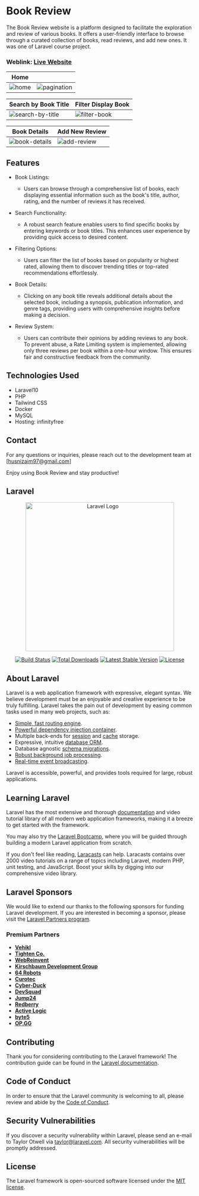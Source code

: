 # Book Review  
  
The Book Review website is a platform designed to facilitate the exploration and review of various books. It offers a user-friendly interface to browse through a curated collection of books, read reviews, and add new ones. It was one of Laravel course project.

### Weblink: [Live Website](http://book-review.infinityfreeapp.com/)  

|  Home                             |                               |
|-----------------------------------------|-----------------------------------------|
| ![home](https://github.com/zaimabdullah/book-review/assets/36534973/cbc0fc7e-56f6-4dd0-8b71-c226f56eef80) | ![pagination](https://github.com/zaimabdullah/book-review/assets/36534973/e3c024ec-c00c-4344-821e-a7debd059863) |


|  Search by Book Title                              |  Filter Display Book                            |
|-----------------------------------------|-----------------------------------------|
| ![search-by-title](https://github.com/zaimabdullah/book-review/assets/36534973/26e25c1e-3b21-4904-a3c4-9801177ff88b) | ![filter-book](https://github.com/zaimabdullah/book-review/assets/36534973/5c433983-5a0d-4d37-8f19-e5323abb562c) |

|  Book Details                              |  Add New Review                            |
|-----------------------------------------|-----------------------------------------|
| ![book-details](https://github.com/zaimabdullah/book-review/assets/36534973/9f9e6c05-6f8a-4f1b-bac1-c5620da9e6cf) | ![add-review](https://github.com/zaimabdullah/book-review/assets/36534973/042e64dd-c39e-41a1-a753-a48612d17215) |

## Features

- Book Listings:

  -  Users can browse through a comprehensive list of books, each displaying essential information such as the book's title, author, rating, and the number of reviews it has received.

- Search Functionality:

  - A robust search feature enables users to find specific books by entering keywords or book titles. This enhances user experience by providing quick access to desired content.

- Filtering Options:

  - Users can filter the list of books based on popularity or highest rated, allowing them to discover trending titles or top-rated recommendations effortlessly.

- Book Details:

  - Clicking on any book title reveals additional details about the selected book, including a synopsis, publication information, and genre tags, providing users with comprehensive insights before making a decision.

- Review System:

  - Users can contribute their opinions by adding reviews to any book. To prevent abuse, a Rate Limiting system is implemented, allowing only three reviews per book within a one-hour window. This ensures fair and constructive feedback from the community.

## Technologies Used

- Laravel10
- PHP
- Tailwind CSS
- Docker
- MySQL
- Hosting: infinityfree     

## Contact

For any questions or inquiries, please reach out to the development team at [husnizaim97@gmail.com]

Enjoy using Book Review and stay productive!

## Laravel

<p align="center"><a href="https://laravel.com" target="_blank"><img src="https://raw.githubusercontent.com/laravel/art/master/logo-lockup/5%20SVG/2%20CMYK/1%20Full%20Color/laravel-logolockup-cmyk-red.svg" width="400" alt="Laravel Logo"></a></p>

<p align="center">
<a href="https://github.com/laravel/framework/actions"><img src="https://github.com/laravel/framework/workflows/tests/badge.svg" alt="Build Status"></a>
<a href="https://packagist.org/packages/laravel/framework"><img src="https://img.shields.io/packagist/dt/laravel/framework" alt="Total Downloads"></a>
<a href="https://packagist.org/packages/laravel/framework"><img src="https://img.shields.io/packagist/v/laravel/framework" alt="Latest Stable Version"></a>
<a href="https://packagist.org/packages/laravel/framework"><img src="https://img.shields.io/packagist/l/laravel/framework" alt="License"></a>
</p>

## About Laravel

Laravel is a web application framework with expressive, elegant syntax. We believe development must be an enjoyable and creative experience to be truly fulfilling. Laravel takes the pain out of development by easing common tasks used in many web projects, such as:

- [Simple, fast routing engine](https://laravel.com/docs/routing).
- [Powerful dependency injection container](https://laravel.com/docs/container).
- Multiple back-ends for [session](https://laravel.com/docs/session) and [cache](https://laravel.com/docs/cache) storage.
- Expressive, intuitive [database ORM](https://laravel.com/docs/eloquent).
- Database agnostic [schema migrations](https://laravel.com/docs/migrations).
- [Robust background job processing](https://laravel.com/docs/queues).
- [Real-time event broadcasting](https://laravel.com/docs/broadcasting).

Laravel is accessible, powerful, and provides tools required for large, robust applications.

## Learning Laravel

Laravel has the most extensive and thorough [documentation](https://laravel.com/docs) and video tutorial library of all modern web application frameworks, making it a breeze to get started with the framework.

You may also try the [Laravel Bootcamp](https://bootcamp.laravel.com), where you will be guided through building a modern Laravel application from scratch.

If you don't feel like reading, [Laracasts](https://laracasts.com) can help. Laracasts contains over 2000 video tutorials on a range of topics including Laravel, modern PHP, unit testing, and JavaScript. Boost your skills by digging into our comprehensive video library.

## Laravel Sponsors

We would like to extend our thanks to the following sponsors for funding Laravel development. If you are interested in becoming a sponsor, please visit the [Laravel Partners program](https://partners.laravel.com).

### Premium Partners

- **[Vehikl](https://vehikl.com/)**
- **[Tighten Co.](https://tighten.co)**
- **[WebReinvent](https://webreinvent.com/)**
- **[Kirschbaum Development Group](https://kirschbaumdevelopment.com)**
- **[64 Robots](https://64robots.com)**
- **[Curotec](https://www.curotec.com/services/technologies/laravel/)**
- **[Cyber-Duck](https://cyber-duck.co.uk)**
- **[DevSquad](https://devsquad.com/hire-laravel-developers)**
- **[Jump24](https://jump24.co.uk)**
- **[Redberry](https://redberry.international/laravel/)**
- **[Active Logic](https://activelogic.com)**
- **[byte5](https://byte5.de)**
- **[OP.GG](https://op.gg)**

## Contributing

Thank you for considering contributing to the Laravel framework! The contribution guide can be found in the [Laravel documentation](https://laravel.com/docs/contributions).

## Code of Conduct

In order to ensure that the Laravel community is welcoming to all, please review and abide by the [Code of Conduct](https://laravel.com/docs/contributions#code-of-conduct).

## Security Vulnerabilities

If you discover a security vulnerability within Laravel, please send an e-mail to Taylor Otwell via [taylor@laravel.com](mailto:taylor@laravel.com). All security vulnerabilities will be promptly addressed.

## License

The Laravel framework is open-sourced software licensed under the [MIT license](https://opensource.org/licenses/MIT).
